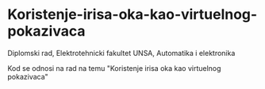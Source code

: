 # Koristenje-irisa-oka-kao-virtuelnog-pokazivaca
Diplomski rad, Elektrotehnicki fakultet UNSA, Automatika i elektronika

Kod se odnosi na rad na temu "Koristenje irisa oka kao virtuelnog pokazivaca"
